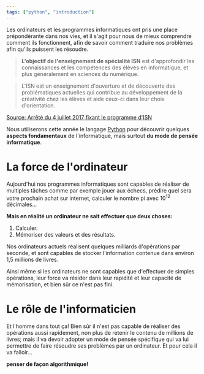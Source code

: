 ```yaml
---
tags: ["python", "introduction"]
---
```


Les ordinateurs et les programmes informatiques ont pris une place prépondérante dans nos vies, et il s'agit pour nous de mieux comprendre comment ils fonctionnent, afin de savoir comment traduire nos problèmes afin qu'ils puissent les résoudre.


> **L'objectif de l'enseignement de spécialité ISN**  est d'approfondir les connaissances et les compétences des élèves en informatique, et plus généralement en sciences du numérique.

>L'ISN est un enseignement d'ouverture et de découverte des problématiques actuelles qui contribue au développement de la créativité chez les élèves et aide ceux-ci dans leur choix d'orientation.

[Source: Arrêté du 4 juillet 2017 fixant le programme d'ISN](https://www.legifrance.gouv.fr/eli/arrete/2017/7/4/MENE1719956A/jo)

Nous utiliserons cette année le langage [Python](https://www.python.org/) pour découvrir quelques **aspects fondamentaux** de l'informatique, mais surtout **du mode de pensée informatique**.

# La force de l'ordinateur

Aujourd'hui nos programmes informatiques sont capables de réaliser de multiples tâches comme par exemple jouer aux échecs, prédire quel sera votre prochain achat sur internet, calculer le nombre pi avec 10<sup>12</sup> décimales...

**Mais en réalité un ordinateur ne sait effectuer que deux choses:**

1. Calculer.
2. Mémoriser des valeurs et des résultats.

Nos ordinateurs actuels réalisent quelques milliards d'opérations par seconde, et sont capables de stocker l'information contenue dans environ 1,5 millions de livres.

Ainsi même si les ordinateurs ne sont capables que d'effectuer de simples opérations, leur force va résider dans leur rapidité et leur capacité de mémorisation, et bien sûr ce n'est pas fini.

# Le rôle de l'informaticien

Et l'homme dans tout ça! Bien sûr il n'est pas capable de réaliser des opérations aussi rapidement, non plus de retenir le contenu de millions de livres; mais il va devoir adopter un mode de pensée spécifique qui va lui permettre de faire résoudre ses problèmes par un ordinateur. Et pour cela il va falloir...

**penser de façon algorithmique!**
